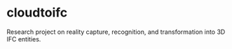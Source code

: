 # cloudtoifc
Research project on reality capture, recognition, and transformation into 3D IFC entities.
